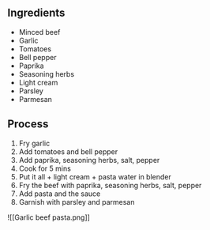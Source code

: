 ## Ingredients
- Minced beef
- Garlic
- Tomatoes
- Bell pepper
- Paprika
- Seasoning herbs
- Light cream
- Parsley
- Parmesan
## Process
1. Fry garlic
2. Add tomatoes and bell pepper
3. Add paprika, seasoning herbs, salt, pepper
4. Cook for 5 mins
5. Put it all + light cream + pasta water in blender
6. Fry the beef with paprika, seasoning herbs, salt, pepper
7. Add pasta and the sauce
8. Garnish with parsley and parmesan


![[Garlic beef pasta.png]]